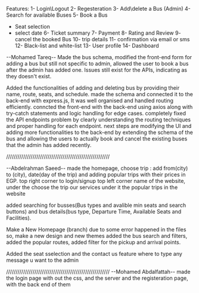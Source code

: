 Features:
1- Login\Logout
2- Regesteration
3- Add\delete a Bus (Admin)
4- Search for available Buses
5- Book a Bus
  - Seat selection
  - select date
6- Ticket summary
7- Payment
8- Rating and Review
9- cancel the booked Bus
10- trip details
11- confirmation via email or sms
12- Black-list and white-list
13- User profile
14- Dashboard


--Mohamed Tareq--
Made the bus schema, modified the front-end form for adding a bus but still not specific to admin, allowed the user to book a bus after the admin has added one.
Issues still exist for the APIs, indicating as they doesn't exist.

Added the functionalities of adding and deleting bus by providing their name, route, seats, and schedule.
made the schema and connected it to the back-end with express.js, It was well organised and handled routing efficiently.
conncted the front-end with the back-end using axios along with try-catch statements and logic handling for edge cases.
completely fixed the API endpoints problem by clearly understanding the routing techniques and proper handling for each endpoint.
next steps are modifying the UI and adding more functionalities to the back-end by extending the schema of the bus and allowing the users
to actually book and cancel the existing buses that the admin has added recently.


///////////////////////////////////////////////////////

--Abdelrahman Saeed-- 
made the homepage,  choose trip : add from(city) to (city), date(day of the trip) and adding popular trips with their prices in EGP.
top right corner to login/signup
top left corner name of the website, under the choose the trip our services  under it the popular trips in the website

added searching for busses(Bus types and avalible min seats and search buttons) and bus details(bus type, Departure Time, Available Seats and Facilities).

Make a New Homepage (branch) due to some error happened in the files so, make a new design and new themes
added the bus search and filters, added the popular routes, added filter for the pickup and arrival points.

Added the seat sselection and the contact us feature where to type any message u want to the admin

///////////////////////////////////////////////////////
--Mohamed Abdalfattah--
made the login page with out the css, and the server and the registeration page, with the back end of them
